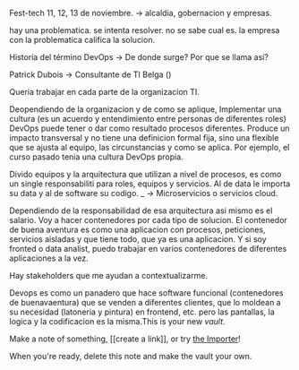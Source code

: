 

Fest-tech 11, 12, 13 de noviembre. -> alcaldia, gobernacion y empresas.

hay una problematica. se intenta resolver. no se sabe cual es. la empresa con la problematica califica la solucion.

  

Historia del término DevOps -> De donde surge? Por que se llama así?

  

Patrick Dubois -> Consultante de TI Belga ()

Queria trabajar en cada parte de la organizacion TI.

  

Deopendiendo de la organizacion y de como se aplique, Implementar una cultura (es un acuerdo y entendimiento entre personas de diferentes roles) DevOps puede tener o dar como resultado procesos diferentes. Produce un impacto transversal y no tiene una definicion formal fija, sino una flexible que se ajusta al equipo, las circunstancias y como se aplica. Por ejemplo, el curso pasado tenia una cultura DevOps propia.

  

Divido equipos y la arquitectura que utilizan a nivel de procesos, es como un single responsabiliti para roles, equipos y servicios. Al de data le importa su data y al de software su codigo. _ -> Microservicios o servicios cloud.

  

Dependiendo de la responsabilidad de esa arquitectura asi mismo es el salario. Voy a hacer contenedores por cada tipo de solucion. El contenedor de buena aventura es como una aplicacion con procesos, peticiones, servicios aisladas y que tiene todo, que ya es una aplicacion. Y si soy fronted o data analist, puedo trabajar en varios contenedores de diferentes aplicaciones a la vez.

  

Hay stakeholders que me ayudan a contextualizarme.

  

Devops es como un panadero que hace software funcional (contenedores de buenavaentura) que se venden a diferentes clientes, que lo moldean a su necesidad (latoneria y pintura) en frontend, etc. pero las pantallas, la logica y la codificacion es la misma.This is your new *vault*.

Make a note of something, [[create a link]], or try [the Importer](https://help.obsidian.md/Plugins/Importer)!

When you're ready, delete this note and make the vault your own.